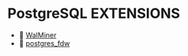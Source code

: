 # PostgreSQL EXTENSIONS

* 📄 [WalMiner](siyuan://blocks/20240909134258-3l0bbcs)
* 📄 [postgres_fdw](siyuan://blocks/20231110105237-5zs7xa4)

　　‍

　　‍
